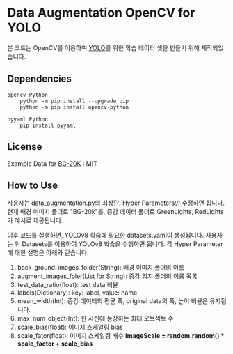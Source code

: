 # Data Augmentation OpenCV for YOLO
본 코드는 OpenCV를 이용하여 [YOLO](https://docs.ultralytics.com/)를 위한 학습 데이터 셋을 만들기 위해 제작되었습니다.

## Dependencies
```
opencv Python
    python -m pip install --upgrade pip
    python -m pip install opencv-python
```
```
pyyaml Python
    pip install pyyaml
```

## License
Example Data for [BG-20K](https://www.kaggle.com/datasets/nguyenquocdungk16hl/bg-20o) : MIT

## How to Use
사용자는 data_augmentation.py의 최상단, Hyper Parameters만 수정하면 됩니다.
현재 배경 이미지 폴더로 "BG-20k"를, 증강 데이터 폴더로 GreenLights, RedLights가 예시로 제공됩니다.

이후 코드를 실행하면, YOLOv8 학습에 필요한 datasets.yaml이 생성됩니다. 사용자는 위 Datasets를 이용하여 YOLOv8 학습을 수행하면 됩니다. 각 Hyper Parameter에 대한 설명은 아래와 같습니다.

1. back_ground_images_folder(String): 배경 이미지 폴더의 이름
2. augment_images_foler(List for String): 증강 임지 폴더의 이름 목록
3. test_data_ratio(float): test data 비율
4. labels(Dictionary): key: label, value: name
5. mean_width(Int): 증강 데이터의 평균 폭, original data의 폭, 높이 비율은 유지됩니다.
6. max_num_object(Int): 한 사진에 등장하는 최대 오브젝트 수
7. scale_bias(float): 이미지 스케일링 bias
8. scale_fator(float): 이미지 스케일링 배수
**ImageScale = random.random() * scale_factor + scale_bias**